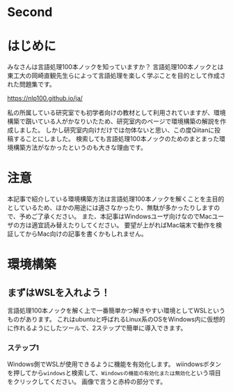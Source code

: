 # Second


# はじめに
みなさんは言語処理100本ノックを知っていますか？
言語処理100本ノックとは東工大の岡崎直観先生らによって言語処理を楽しく学ぶことを目的として作成された問題集です。

https://nlp100.github.io/ja/

私の所属している研究室でも初学者向けの教材として利用されていますが、環境構築で躓いている人がかなりいたため、研究室内のページで環境構築の解説を作成しました。
しかし研究室内向けだけでは勿体ないと思い、この度Qiitanに投稿することにしました。
検索しても言語処理100本ノックのためのまとまった環境構築方法がなかったというのも大きな理由です。

# 注意
本記事で紹介している環境構築方法は言語処理100本ノックを解くことを主目的としているため、ほかの用途には適さなかったり、無駄が多かったりしますので、予めご了承ください。
また、本記事はWindowsユーザ向けなのでMacユーザの方は適宜読み替えたりしてください。
要望が上がればMac端末で動作を検証してからMac向けの記事を書くかもしれません。

# 環境構築
## まずはWSLを入れよう！
言語処理100本ノックを解く上で一番簡単かつ解きやすい環境としてWSLというものがあります。
これはubuntuと呼ばれるLinux系のOSをWindows内に仮想的に作れるようにしたツールで、2ステップで簡単に導入できます。
### ステップ1
Windows側でWSLが使用できるように機能を有効化します。
wiindowsボタンを押してから`windows`と検索して、`Windowsの機能の有効化または無効化`という項目をクリックしてください。
画像で言うと赤枠の部分です。
